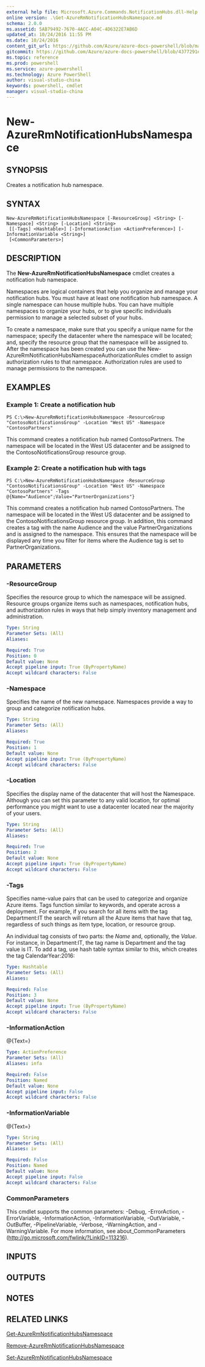 ```yaml
---
external help file: Microsoft.Azure.Commands.NotificationHubs.dll-Help.xml
online version: .\Get-AzureRmNotificationHubsNamespace.md
schema: 2.0.0
ms.assetid: 5AB79492-7670-4ACC-A04C-4D6322E7AB6D
updated_at: 10/24/2016 11:55 PM
ms.date: 10/24/2016
content_git_url: https://github.com/Azure/azure-docs-powershell/blob/master/azureps-cmdlets-docs/ResourceManager/AzureRM.NotificationHubs/v2.1.0/New-AzureRmNotificationHubsNamespace.md
gitcommit: https://github.com/Azure/azure-docs-powershell/blob/4377291ee360e58e2c1c5d644155daf6a0279055/azureps-cmdlets-docs/ResourceManager/AzureRM.NotificationHubs/v2.1.0/New-AzureRmNotificationHubsNamespace.md
ms.topic: reference
ms.prod: powershell
ms.service: azure-powershell
ms.technology: Azure PowerShell
author: visual-studio-china
keywords: powershell, cmdlet
manager: visual-studio-china
---
```


# New-AzureRmNotificationHubsNamespace

## SYNOPSIS
Creates a notification hub namespace.

## SYNTAX

```
New-AzureRmNotificationHubsNamespace [-ResourceGroup] <String> [-Namespace] <String> [-Location] <String>
 [[-Tags] <Hashtable>] [-InformationAction <ActionPreference>] [-InformationVariable <String>]
 [<CommonParameters>]
```

## DESCRIPTION
The **New-AzureRmNotificationHubsNamespace** cmdlet creates a notification hub namespace.

Namespaces are logical containers that help you organize and manage your notification hubs.
You must have at least one notification hub namespace.
A single namespace can house multiple hubs.
You can have multiple namespaces to organize your hubs, or to give specific individuals permission to manage a selected subset of your hubs.

To create a namespace, make sure that you specify a unique name for the namespace; specify the datacenter where the namespace will be located; and, specify the resource group that the namespace will be assigned to.
After the namespace has been created you can use the New-AzureRmNotificationHubsNamespaceAuthorizationRules cmdlet to assign authorization rules to that namespace.
Authorization rules are used to manage permissions to the namespace.

## EXAMPLES

### Example 1: Create a notification hub
```
PS C:\>New-AzureRmNotificationHubsNamespace -ResourceGroup "ContosoNotificationsGroup" -Location "West US" -Namespace "ContosoPartners"
```

This command creates a notification hub named ContosoPartners.
The namespace will be located in the West US datacenter and be assigned to the ContosoNotificationsGroup resource group.

### Example 2: Create a notification hub with tags
```
PS C:\>New-AzureRmNotificationHubsNamespace -ResourceGroup "ContosoNotificationsGroup" -Location "West US" -Namespace "ContosoPartners" -Tags @{Name="Audience";Value="PartnerOrganizations"}
```

This command creates a notification hub named ContosoPartners.
The namespace will be located in the West US datacenter and be assigned to the ContosoNotificationsGroup resource group.
In addition, this command creates a tag with the name Audience and the value PartnerOrganizations and is assigned to the namespace.
This ensures that the namespace will be displayed any time you filter for items where the Audience tag is set to PartnerOrganizations.

## PARAMETERS

### -ResourceGroup
Specifies the resource group to which the namespace will be assigned.
Resource groups organize items such as namespaces, notification hubs, and authorization rules in ways that help simply inventory management and administration.

```yaml
Type: String
Parameter Sets: (All)
Aliases: 

Required: True
Position: 0
Default value: None
Accept pipeline input: True (ByPropertyName)
Accept wildcard characters: False
```

### -Namespace
Specifies the name of the new namespace.
Namespaces provide a way to group and categorize notification hubs.

```yaml
Type: String
Parameter Sets: (All)
Aliases: 

Required: True
Position: 1
Default value: None
Accept pipeline input: True (ByPropertyName)
Accept wildcard characters: False
```

### -Location
Specifies the display name of the datacenter that will host the Namespace.
Although you can set this parameter to any valid location, for optimal performance you might want to use a datacenter located near the majority of your users.

```yaml
Type: String
Parameter Sets: (All)
Aliases: 

Required: True
Position: 2
Default value: None
Accept pipeline input: True (ByPropertyName)
Accept wildcard characters: False
```

### -Tags
Specifies name-value pairs that can be used to categorize and organize Azure items.
Tags function similar to keywords, and operate across a deployment.
For example, if you search for all items with the tag Department:IT the search will return all the Azure items that have that tag, regardless of such things as item type, location, or resource group.

An individual tag consists of two parts: the *Name* and, optionally, the *Value*.
For instance, in Department:IT, the tag name is Department and the tag value is IT.
To add a tag, use hash table syntax similar to this, which creates the tag CalendarYear:2016:

```yaml
Type: Hashtable
Parameter Sets: (All)
Aliases: 

Required: False
Position: 3
Default value: None
Accept pipeline input: True (ByPropertyName)
Accept wildcard characters: False
```

### -InformationAction
@{Text=}

```yaml
Type: ActionPreference
Parameter Sets: (All)
Aliases: infa

Required: False
Position: Named
Default value: None
Accept pipeline input: False
Accept wildcard characters: False
```

### -InformationVariable
@{Text=}

```yaml
Type: String
Parameter Sets: (All)
Aliases: iv

Required: False
Position: Named
Default value: None
Accept pipeline input: False
Accept wildcard characters: False
```

### CommonParameters
This cmdlet supports the common parameters: -Debug, -ErrorAction, -ErrorVariable, -InformationAction, -InformationVariable, -OutVariable, -OutBuffer, -PipelineVariable, -Verbose, -WarningAction, and -WarningVariable. For more information, see about_CommonParameters (http://go.microsoft.com/fwlink/?LinkID=113216).

## INPUTS

## OUTPUTS

## NOTES

## RELATED LINKS

[Get-AzureRmNotificationHubsNamespace](./Get-AzureRmNotificationHubsNamespace.md)

[Remove-AzureRmNotificationHubsNamespace](./Remove-AzureRmNotificationHubsNamespace.md)

[Set-AzureRmNotificationHubsNamespace](./Set-AzureRmNotificationHubsNamespace.md)


